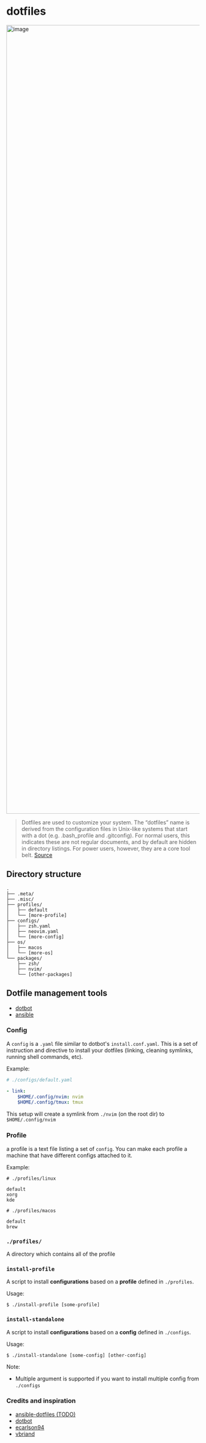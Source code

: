 # dotfiles

<img width="2056" alt="image" src="https://github.com/user-attachments/assets/478ad40c-8b66-447e-b284-4964442d4bea">


> Dotfiles are used to customize your system. The “dotfiles” name is derived from the configuration files in Unix-like systems that start with a dot (e.g. .bash_profile and .gitconfig). For normal users, this indicates these are not regular documents, and by default are hidden in directory listings. For power users, however, they are a core tool belt. 
> [Source](https://medium.com/@webprolific/getting-started-with-dotfiles-43c3602fd789)


## Directory structure
```
.
├── .meta/
├── .misc/
├── profiles/
│   ├── default
│   └── [more-profile]
├── configs/
│   ├── zsh.yaml
│   ├── neovim.yaml
│   └── [more-config]
├── os/
│   ├── macos
│   └── [more-os]
└── packages/
    ├── zsh/
    ├── nvim/
    └── [other-packages]
```
## Dotfile management tools

- [dotbot](https://github.com/anishathalye/dotbot)
- [ansible](https://ansible.com)


### Config
A `config` is a `.yaml` file similar to dotbot's `install.conf.yaml`.
This is a set of instruction and directive to install your dotfiles
(linking, cleaning symlinks, running shell commands, etc).

Example:
```yaml
# ./configs/default.yaml

- link:
    $HOME/.config/nvim: nvim
    $HOME/.config/tmux: tmux
```

This setup will create a symlink from `./nvim` (on the root dir) to `$HOME/.config/nvim`


### Profile
a profile is a text file listing a set of `config`.
You can make each profile a machine that have different configs attached to it.

Example:
```
# ./profiles/linux

default
xorg
kde
```

```
# ./profiles/macos

default
brew
```


### `./profiles/`
A directory which contains all of the profile


### `install-profile`
A script to install **configurations** based on a **profile** defined in `./profiles`.


Usage:
```
$ ./install-profile [some-profile]
```


### `install-standalone`
A script to install **configurations** based on a **config** defined in `./configs`.

Usage:
```
$ ./install-standalone [some-config] [other-config]
```

Note:
 - Multiple argument is supported if you want to install multiple config from `./configs`


### Credits and inspiration
- [ansible-dotfiles (TODO)]()
- [dotbot](https://github.com/anishathalye/dotbot)
- [ecarlson94](https://github.com/ecarlson94/dotbot-template)
- [vbriand](https://github.com/vbriand/dotfiles)
